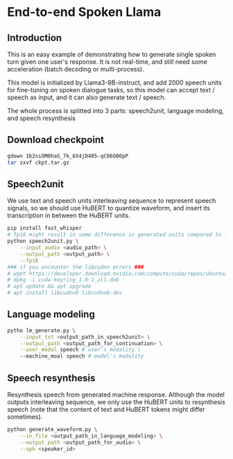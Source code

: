 # End-to-end Spoken Llama

## Introduction
This is an easy example of demonstrating how to generate single spoken turn given one user's response. It is not real-time, and still need some acceleration (batch decoding or multi-process).

This model is initialized by Llama3-8B-instruct, and add 2000 speech units for fine-tuning on spoken dialogue tasks, so this model can accept text / speech as input, and it can also generate text / speech.

The whole process is splitted into 3 parts: speech2unit, language modeling, and speech resynthesis

## Download checkpoint
```sh
gdown 1b2niOM0haS_7k_6X4jD405-qC06O00pP
tar zxvf ckpt.tar.gz
```

## Speech2unit
We use text and speech units interleaving sequence to represent speech signals, so we should use HuBERT to quantize waveform, and insert its transcription in between the HuBERT units.
```sh
pip install fast_whisper
# fp16 might result in some difference in generated units compared to fp32
python speech2unit.py \
    --input_audio <audio_path> \
    --output_path <output_path> \
    --fp16
### if you encounter the libcudnn errors ###
# wget https://developer.download.nvidia.com/compute/cuda/repos/ubuntu2204/x86_64/cuda-keyring_1.0-1_all.deb 
# dpkg -i cuda-keyring_1.0-1_all.deb 
# apt update && apt upgrade
# apt install libcudnn8 libcudnn8-dev
```

## Language modeling

```sh
pytho lm_generate.py \
    --input_txt <output_path_in_speech2unit> \
    --output_path <output_path_for_continuation> \
    --user_modal speech # user's modality \
    --machine_moal speech # model's modality
```

## Speech resynthesis
Resynthesis speech from generated machine response. Although the model outputs interleaving sequence, we only use the HuBERT units to resynthesis speech (note that the content of text and HuBERT tokens might differ sometimes).
```sh
python generate_waveform.py \
    --in_file <output_path_in_language_modeling> \
    --output_path <output_path_for_audio> \
    --spk <speaker_id>
```
